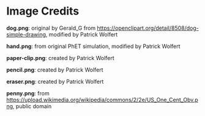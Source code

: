 Image Credits
===========

**dog.png**: original by Gerald_G from https://openclipart.org/detail/8508/dog-simple-drawing, modified by Patrick Wolfert

**hand.png**: from original PhET simulation, modified by Patrick Wolfert

**paper-clip.png**: created by Patrick Wolfert

**pencil.png**: created by Patrick Wolfert

**eraser.png**: created by Patrick Wolfert

**penny.png**: from https://upload.wikimedia.org/wikipedia/commons/2/2e/US_One_Cent_Obv.png, public domain
